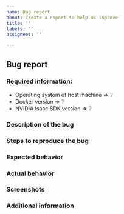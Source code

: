 ```yaml
---
name: Bug report
about: Create a report to help us improve
title: ''
labels: ''
assignees: ''

---
```


## Bug report

### Required information:
- Operating system of host machine => :grey_question:
- Docker version => :grey_question:
- NVIDIA Isaac SDK version => :grey_question:


### Description of the bug
<!-- Provide a clear and concise description of what the bug is. -->

### Steps to reproduce the bug
<!-- Detailed instructions on how to reliably reproduce the bug. -->

### Expected behavior
<!-- A clear and detailed description of what you expected to happen. -->


### Actual behavior
<!-- A clear and detailed description of what actually happens. -->


### Screenshots
<!-- If applicable, add screenshots to help explain your problem. -->


### Additional information
<!-- Add any other context about the problem here. -->
